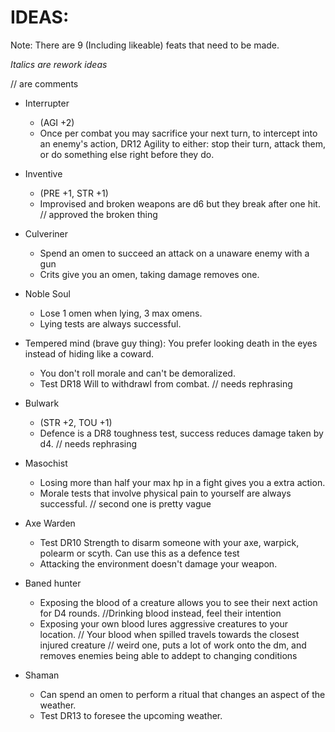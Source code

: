 # IDEAS:

Note: There are 9 (Including likeable) feats that need to be made.

*Italics are rework ideas*

// are comments

- Interrupter
    - (AGI +2)
    - Once per combat you may sacrifice your next turn, to intercept into an enemy's action, DR12 Agility to either: stop their turn, attack them, or do something else right before they do.

- Inventive
    - (PRE +1, STR +1)
    - Improvised and broken weapons are d6 but they break after one hit. // approved the broken thing

- Culveriner
    - Spend an omen to succeed an attack on a unaware enemy with a gun 
    - Crits give you an omen, taking damage removes one.

- Noble Soul
    - Lose 1 omen when lying, 3 max omens.
    - Lying tests are always successful.

- Tempered mind (brave guy thing): You prefer looking death in the eyes instead of hiding like a coward.
    - You don't roll morale and can't be demoralized.
    - Test DR18 Will to withdrawl from combat.
    // needs rephrasing

- Bulwark
    - (STR +2, TOU +1)
    - Defence is a DR8 toughness test, success reduces damage taken by d4.
    // needs rephrasing

- Masochist
    - Losing more than half your max hp in a fight gives you a extra action.
    - Morale tests that involve physical pain to yourself are always successful.
    // second one is pretty vague  

- Axe Warden
    - Test DR10 Strength to disarm someone with your axe, warpick, polearm or scyth. Can use this as a defence test
    - Attacking the environment doesn't damage your weapon.

- Baned hunter
    - Exposing the blood of a creature allows you to see their next action for D4 rounds. //Drinking blood instead, feel their intention 
    - Exposing your own blood lures aggressive creatures to your location. // Your blood when spilled travels towards the closest injured creature
    // weird one, puts a lot of work onto the dm, and removes enemies being able to addept to changing conditions

- Shaman
    - Can spend an omen to perform a ritual that changes an aspect of the weather.
    - Test DR13 to foresee the upcoming weather.
